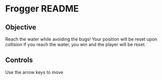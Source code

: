 # Frogger README

## Objective
Reach the water while avoiding the bugs! Your position will be reset upon collision
If you reach the water, you win and the player will be reset.


## Controls
Use the arrow keys to move 
